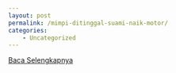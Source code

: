 ```yaml
---
layout: post
permalink: /mimpi-ditinggal-suami-naik-motor/
categories:
    - Uncategorized
---
```


[Baca Selengkapnya](/06)
